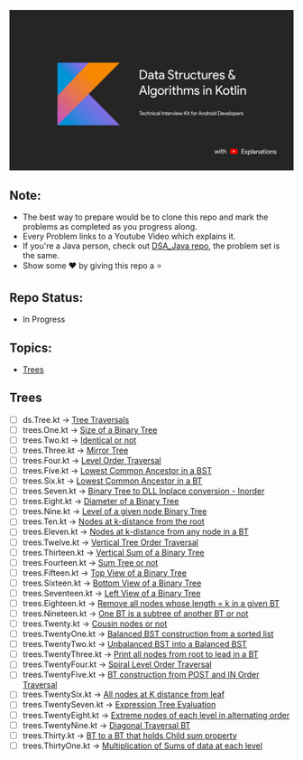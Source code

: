 
![image](./img/Kotlin_banner.jpg)

## Note:
- The best way to prepare would be to clone this repo and mark the problems as completed as you progress along.
- Every Problem links to a Youtube Video which explains it.
- If you're a Java person, check out [DSA_Java repo](https://github.com/SyamSundarKirubakaran/DSA_Java), the problem set is the same.
- Show some :heart: by giving this repo a :star:

## Repo Status:
- In Progress

## Topics:
- [Trees](#Trees)

## Trees
- [ ] ds.Tree.kt -> [Tree Traversals](https://youtu.be/UqrqzRPJElk)
- [ ] trees.One.kt -> [Size of a Binary Tree](https://youtu.be/T8KyS9JZpCU)
- [ ] trees.Two.kt -> [Identical or not](https://youtu.be/oxgOo4vT4CI)
- [ ] trees.Three.kt -> [Mirror Tree](https://youtu.be/bW4EdiMm05M)
- [ ] trees.Four.kt -> [Level Order Traversal](https://youtu.be/c5IwTf1h3Nc)
- [ ] trees.Five.kt -> [Lowest Common Ancestor in a BST](https://youtu.be/fd_wVjtItIY)
- [ ] trees.Six.kt -> [Lowest Common Ancestor in a BT](https://youtu.be/b0eZmFKHI1s)
- [ ] trees.Seven.kt -> [Binary Tree to DLL Inplace conversion - Inorder](https://youtu.be/jE1LFxa-Uaw)
- [ ] trees.Eight.kt -> [Diameter of a Binary Tree](https://youtu.be/_gd5x2EjYgk)
- [ ] trees.Nine.kt -> [Level of a given node Binary Tree](https://youtu.be/Wq3wnxq_hpQ)
- [ ] trees.Ten.kt -> [Nodes at k-distance from the root](https://youtu.be/2oF5MuBH9r8)
- [ ] trees.Eleven.kt -> [Nodes at k-distance from any node in a BT](https://youtu.be/uQgkmWievXM)
- [ ] trees.Twelve.kt -> [Vertical Tree Order Traversal](https://youtu.be/52ZnowIt1jI)
- [ ] trees.Thirteen.kt -> [Vertical Sum of a Binary Tree](https://youtu.be/p0c5ACJLBPk)
- [ ] trees.Fourteen.kt -> [Sum Tree or not](https://www.youtube.com/watch?v=aRTzFnsynas)
- [ ] trees.Fifteen.kt -> [Top View of a Binary Tree](https://youtu.be/ftQ6ucy7XFM)
- [ ] trees.Sixteen.kt -> [Bottom View of a Binary Tree](https://youtu.be/MaOR6405WHg)
- [ ] trees.Seventeen.kt -> [Left View of a Binary Tree](https://youtu.be/x0GL9Iz_iik)
- [ ] trees.Eighteen.kt -> [Remove all nodes whose length = k in a given BT](https://youtu.be/cOIDvjdRvKE)
- [ ] trees.Nineteen.kt -> [One BT is a subtree of another BT or not](https://youtu.be/8xOvb1_rGbg)
- [ ] trees.Twenty.kt -> [Cousin nodes or not](https://youtu.be/xkCNEu27R8M)
- [ ] trees.TwentyOne.kt -> [Balanced BST construction from a sorted list](https://youtu.be/-aGezpat2E0)
- [ ] trees.TwentyTwo.kt -> [Unbalanced BST into a Balanced BST](https://youtu.be/UvCgOtx8n3k)
- [ ] trees.TwentyThree.kt -> [Print all nodes from root to lead in a BT](https://youtu.be/2tRF4GSDWeU)
- [ ] trees.TwentyFour.kt -> [Spiral Level Order Traversal](https://youtu.be/RdUqKikkhDo)
- [ ] trees.TwentyFive.kt -> [BT construction from POST and IN Order Traversal](https://youtu.be/kcI_bvXKaeM)
- [ ] trees.TwentySix.kt -> [All nodes at K distance from leaf](https://youtu.be/4aGMLno7IyM)
- [ ] trees.TwentySeven.kt -> [Expression Tree Evaluation](https://youtu.be/e74fPzgWJ5g)
- [ ] trees.TwentyEight.kt -> [Extreme nodes of each level in alternating order](https://youtu.be/9jM3Bqj5phE)
- [ ] trees.TwentyNine.kt -> [Diagonal Traversal BT](https://youtu.be/N1hHwhtu-ss)
- [ ] trees.Thirty.kt -> [BT to a BT that holds Child sum property](https://youtu.be/jko8H5J6yZM)
- [ ] trees.ThirtyOne.kt -> [Multiplication of Sums of data at each level](https://youtu.be/auq3GG6fxTU)